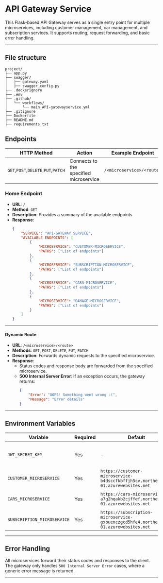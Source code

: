 # API Gateway Service

This Flask-based API Gateway serves as a single entry point for multiple microservices, including customer management, car management, and subscription services. It supports routing, request forwarding, and basic error handling.

---

## File structure
```
project/
├── app.py                   
├── swagger/                 
│   ├── gateway.yaml                
│   ├── swagger_config.py    
├── .dockerignore            
├── .env                     
├── .github/                 
│   └── workflows/           
│       └── main_API-gatewayservice.yml 
├── .gitignore               
├── Dockerfile               
├── README.md                
├── requirements.txt
```

## Endpoints

| HTTP Method | Action             | Example Endpoint     | Notes                                   |
|-------------|--------------------|----------------------|-----------------------------------------|
| `GET`,`POST`,`DELETE`,`PUT`,`PATCH` | Connects to the specified microservice | `/<microservice>/<route>` | Allows for the use of microservices. |


### **Home Endpoint**

- **URL**: `/`
- **Method**: `GET`
- **Description**: Provides a summary of the available endpoints
- **Response**:
    ```json
    {
        "SERVICE": "API-GATEWAY SERVICE",
        "AVAILABLE ENDPOINTS": [
            {
                "MICROSERVICE": "CUSTOMER-MICROSERVICE",
                "PATHS": ["List of endpoints"]
            },
            {
                "MICROSERVICE": "SUBSCRIPTION-MICROSERVICE",
                "PATHS": ["List of endpoints"]
            },
            {
                "MICROSERVICE": "CARS-MICROSERVICE",
                "PATHS": ["List of endpoints"]
            },
            {
                "MICROSERVICE": "DAMAGE-MICROSERVICE",
                "PATHS": ["List of endpoints"]
            }
        ]
    }
    ```
---

#### **Dynamic Route**
- **URL**: `/<microservice>/<route>`
- **Methods**: `GET`, `POST`, `DELETE`, `PUT`, `PATCH`
- **Description**: Forwards dynamic requests to the specified  microservice.
- **Response**:
    - Status codes and response body are forwarded from the specified microservice.
    - **500 Internal Server Error**: If an exception occurs, the gateway returns:
        ```json
        {
            "Error": "OOPS! Something went wrong :(",
            "Message": "Error details"
        }
        ```

---

## Environment Variables

| Variable                     | Required | Default                                                                                      | Description                                      |
|------------------------------|----------|----------------------------------------------------------------------------------------------|--------------------------------------------------|
| `JWT_SECRET_KEY`             | Yes      | -                                                                                            | Secret key for JWT token generation             |
| `CUSTOMER_MICROSERVICE`      | Yes      | `https://customer-microservice-b4dsccfkbffjh5cv.northeurope-01.azurewebsites.net`           | URL of the customer microservice                |
| `CARS_MICROSERVICE`          | Yes      | `https://cars-microservice-a7g2hqakb2cjffef.northeurope-01.azurewebsites.net`               | URL of the cars microservice                    |
| `SUBSCRIPTION_MICROSERVICE`  | Yes      | `https://subscription-microservice-gxbuenczgcd5hfe4.northeurope-01.azurewebsites.net`       | URL of the subscription microservice            | `DAMAGE_REPORT_MICROSERVICE`          | Yes      | `https://damagereport-microservice-gpfchac2c4c9hzdc.northeurope-01.azurewebsites.net` | URL of the cars damage report microservice                    |

---

## Error Handling

All microservices forward their status codes and responses to the client. The gateway only handles `500 Internal Server Error` cases, where a generic error message is returned.

---
